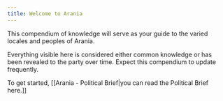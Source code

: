 ```yaml
---
title: Welcome to Arania
---
```

This compendium of knowledge will serve as your guide to the varied locales and peoples of Arania.

Everything visible here is considered either common knowledge or has been revealed to the party over time. Expect this compendium to update frequently. 

To get started, [[Arania - Political Brief|you can read the Political Brief here.]]
